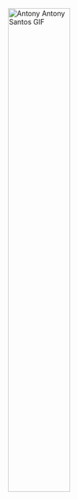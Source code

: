 <!DOCTYPE html>
<html lang="en">
<head>
    <meta charset="UTF-8">
    <meta name="viewport" content="width=device-width, initial-scale=1.0">
    <title>Center Image</title>
    <style>
        .center-image {
            display: block;
            margin-left: auto;
            margin-right: auto;
            width: 50%; /* Adjust the width as needed */
        }
    </style>
</head>
<body>
    <img src="https://github.com/LaiTanLoc452022/LaiTanLoc452022/assets/103021684/56a943da-6c8e-4f56-9a13-51855049bc7f" alt="Antony Antony Santos GIF" class="center-image">
</body>
</html>
<!--
**LaiTanLoc452022/LaiTanLoc452022** is a ✨ _special_ ✨ repository because its `README.md` (this file) appears on your GitHub profile.

Here are some ideas to get you started:

- 🔭 I’m currently working on ...
- 🌱 I’m currently learning ...
- 👯 I’m looking to collaborate on ...
- 🤔 I’m looking for help with ...
- 💬 Ask me about ...
- 📫 How to reach me: ...
- 😄 Pronouns: ...
- ⚡ Fun fact: ...
-->
